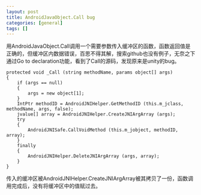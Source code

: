 ```yaml
---
layout: post
title: AndroidJavaObject.Call bug
categories: [general]
tags: []
---
```


用AndroidJavaObject.Call调用一个需要参数传入缓冲区的函数，函数返回值是正确的，但缓冲区内数据错误，百思不得其解，搜索github也没有例子，无奈之下通过Go to declaration功能，看到了Call的源码，发现原来是unity的bug。

	protected void _Call (string methodName, params object[] args)
	{
		if (args == null)
		{
			args = new object[1];
		}
		IntPtr methodID = AndroidJNIHelper.GetMethodID (this.m_jclass, methodName, args, false);
		jvalue[] array = AndroidJNIHelper.CreateJNIArgArray (args);
		try
		{
			AndroidJNISafe.CallVoidMethod (this.m_jobject, methodID, array);
		}
		finally
		{
			AndroidJNIHelper.DeleteJNIArgArray (args, array);
		}
	}

传入的缓冲区被AndroidJNIHelper.CreateJNIArgArray被其拷贝了一份，函数调用完成后，没有将缓冲区中的值赋过去。